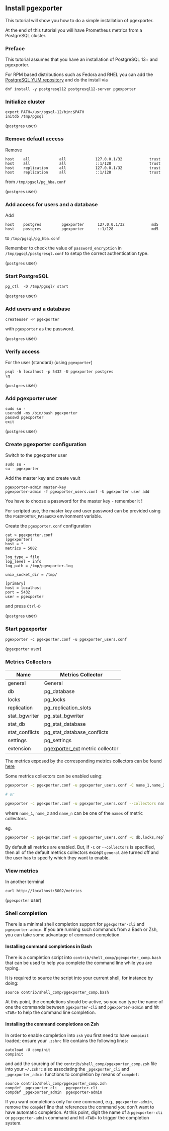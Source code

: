 ## Install pgexporter

This tutorial will show you how to do a simple installation of pgexporter.

At the end of this tutorial you will have Prometheus metrics from a PostgreSQL cluster.

### Preface

This tutorial assumes that you have an installation of PostgreSQL 13+ and pgexporter.

For RPM based distributions such as Fedora and RHEL you can add the
[PostgreSQL YUM repository](https://yum.postgresql.org/) and do the install via

```
dnf install -y postgresql12 postgresql12-server pgexporter
```

### Initialize cluster

```
export PATH=/usr/pgsql-12/bin:$PATH
initdb /tmp/pgsql
```

(`postgres` user)

### Remove default access

Remove

```
host    all             all             127.0.0.1/32            trust
host    all             all             ::1/128                 trust
host    replication     all             127.0.0.1/32            trust
host    replication     all             ::1/128                 trust
```

from `/tmp/pgsql/pg_hba.conf`

(`postgres` user)

### Add access for users and a database

Add

```
host    postgres         pgexporter      127.0.0.1/32            md5
host    postgres         pgexporter      ::1/128                 md5
```

to `/tmp/pgsql/pg_hba.conf`

Remember to check the value of `password_encryption` in `/tmp/pgsql/postgresql.conf`
to setup the correct authentication type.

(`postgres` user)

### Start PostgreSQL

```
pg_ctl  -D /tmp/pgsql/ start
```

(`postgres` user)

### Add users and a database

```
createuser -P pgexporter
```

with `pgexporter` as the password.

(`postgres` user)

### Verify access

For the user (standard) (using `pgexporter`)

```
psql -h localhost -p 5432 -U pgexporter postgres
\q
```

(`postgres` user)

### Add pgexporter user

```
sudo su -
useradd -ms /bin/bash pgexporter
passwd pgexporter
exit
```

(`postgres` user)

### Create pgexporter configuration

Switch to the pgexporter user

```
sudo su -
su - pgexporter
```

Add the master key and create vault

```
pgexporter-admin master-key
pgexporter-admin -f pgexporter_users.conf -U pgexporter user add
```

You have to choose a password for the master key - remember it !

For scripted use, the master key and user password can be provided using the `PGEXPORTER_PASSWORD` environment variable.

Create the `pgexporter.conf` configuration

```
cat > pgexporter.conf
[pgexporter]
host = *
metrics = 5002

log_type = file
log_level = info
log_path = /tmp/pgexporter.log

unix_socket_dir = /tmp/

[primary]
host = localhost
port = 5432
user = pgexporter
```

and press `Ctrl-D`

(`postgres` user)

### Start pgexporter

```
pgexporter -c pgexporter.conf -u pgexporter_users.conf
```

(`pgexporter` user)

### Metrics Collectors

|Name|Metrics Collector|
|---|---|
|general|General|
|db|pg_database|
|locks|pg_locks|
|replication|pg_replication_slots|
|stat_bgwriter|pg_stat_bgwriter|
|stat_db|pg_stat_database|
|stat_conflicts|pg_stat_database_conflicts|
|settings|pg_settings|
|extension|[pgexporter_ext](https://github.com/pgexporter/pgexporter_ext) metric collector|

The metrics exposed by the corresponding metrics collectors can be found [here](https://pgexporter.github.io/metrics.html)

Some metrics collectors can be enabled using:
```sh
pgexporter -c pgexporter.conf -u pgexporter_users.conf -C name_1,name_2,...,name_n

# or

pgexporter -c pgexporter.conf -u pgexporter_users.conf --collectors name_1,name_2,...,name_n
```
where `name_1`, `name_2` and `name_n` can be one of the `names` of metric collectors.

eg.
```sh
pgexporter -c pgexporter.conf -u pgexporter_users.conf -C db,locks,replication
```

By default all metrics are enabled. But, if `-C` or `--collectors` is specified, then all of the default metrics collectors except `general` are turned off and the user has to specify which they want to enable.

### View metrics

In another terminal

```
curl http://localhost:5002/metrics
```

(`pgexporter` user)

### Shell completion

There is a minimal shell completion support for `pgexporter-cli` and `pgexporter-admin`. If you are running such commands from a Bash or Zsh, you can take some advantage of command completion.


#### Installing command completions in Bash

There is a completion script into `contrib/shell_comp/pgexporter_comp.bash` that can be used
to help you complete the command line while you are typing.

It is required to source the script into your current shell, for instance
by doing:

``` shell
source contrib/shell_comp/pgexporter_comp.bash
```

At this point, the completions should be active, so you can type the name of one the commands between `pgexporter-cli` and `pgexporter-admin` and hit `<TAB>` to help the command line completion.

#### Installing the command completions on Zsh

In order to enable completion into `zsh` you first need to have `compinit` loaded;
ensure your `.zshrc` file contains the following lines:

``` shell
autoload -U compinit
compinit
```

and add the sourcing of the `contrib/shell_comp/pgexporter_comp.zsh` file into your `~/.zshrc`
also associating the `_pgexporter_cli` and `_pgexporter_admin` functions
to completion by means of `compdef`:

``` shell
source contrib/shell_comp/pgexporter_comp.zsh
compdef _pgexporter_cli    pgexporter-cli
compdef _pgexporter_admin  pgexporter-admin
```

If you want completions only for one command, e.g., `pgexporter-admin`, remove the `compdef` line that references the command you don't want to have automatic completion.
At this point, digit the name of a `pgexporter-cli` or `pgexporter-admin` command and hit `<TAB>` to trigger the completion system.
